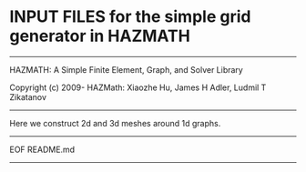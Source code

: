 
# INPUT FILES for the simple grid generator in HAZMATH

---

HAZMATH: A Simple Finite Element, Graph, and Solver Library

Copyright (c) 2009- HAZMath: Xiaozhe Hu, James H Adler, Ludmil T Zikatanov  

---

Here we construct 2d and 3d meshes around 1d graphs. 

---

EOF README.md

---
